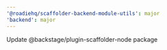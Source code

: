 ```yaml
---
'@roadiehq/scaffolder-backend-module-utils': major
'backend': major
---
```


Update @backstage/plugin-scaffolder-node package
